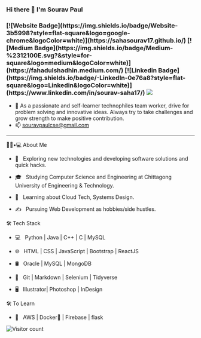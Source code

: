 ### Hi there 👋 I'm Sourav Paul

<h3>
  [![Website Badge](https://img.shields.io/badge/Website-3b5998?style=flat-square&logo=google-chrome&logoColor=white)](https://sahasourav17.github.io/)
  [![Medium Badge](https://img.shields.io/badge/Medium-%2312100E.svg?&style=for-square&logo=medium&logoColor=white)](https://fahadulshadhin.medium.com/)
  [![Linkedin Badge](https://img.shields.io/badge/-LinkedIn-0e76a8?style=flat-square&logo=Linkedin&logoColor=white)](https://www.linkedin.com/in/sourav-saha17/)
  <a href="#"><img src="https://img.shields.io/badge/Resume-000000?style=flat-square&logo=notion&logoColor=white"/></a>
</h3>

- 📝 As a passionate and self-learner technophiles team worker, drive for problem solving and innovative ideas. Always try to take challenges and grow strength to make positive contribution.
- 📫 souravpaulcse@gmail.com
<hr>

 👨🏻•💻 About Me



- 🤔 &nbsp; Exploring new technologies and developing software solutions and quick hacks.

- 🎓 &nbsp; Studying Computer Science and Engineering at Chittagong University of Engineering & Technology.

- 🌱 &nbsp; Learning about Cloud Tech, Systems Design.

- ✍️ &nbsp; Pursuing Web Development as hobbies/side hustles.



🛠 Tech Stack


- 💻 &nbsp; Python | Java | C++ | C | MySQL

- 🌐 &nbsp; HTML | CSS | JavaScript | Bootstrap | ReactJS


- 🛢 &nbsp; Oracle | MySQL | MongoDB

- 🔧 &nbsp; Git | Markdown | Selenium | Tidyverse

- 🖥 &nbsp; Illustrator| Photoshop | InDesign






🛠 To Learn

- 🔧 &nbsp; AWS | Docker🐳 | Firebase | flask



![Visitor count](https://visitor-badge.laobi.icu/badge?page_id=souravrrp.souravrrp)


